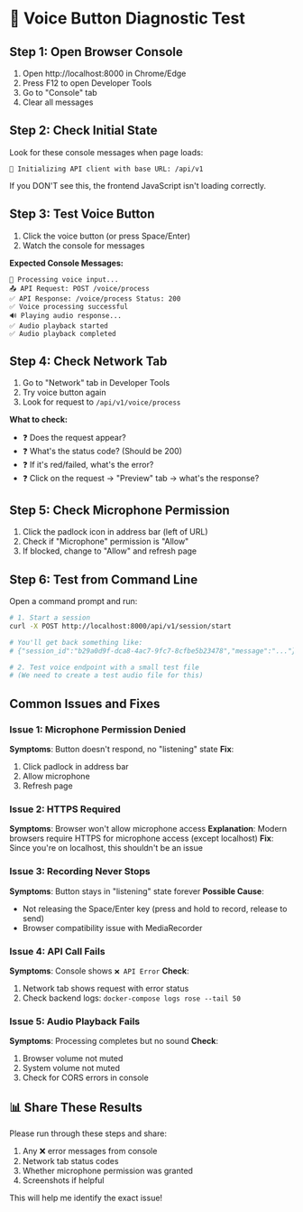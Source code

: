 # 🎤 Voice Button Diagnostic Test

## Step 1: Open Browser Console
1. Open http://localhost:8000 in Chrome/Edge
2. Press F12 to open Developer Tools
3. Go to "Console" tab
4. Clear all messages

## Step 2: Check Initial State
Look for these console messages when page loads:
```
🔌 Initializing API client with base URL: /api/v1
```

If you DON'T see this, the frontend JavaScript isn't loading correctly.

## Step 3: Test Voice Button
1. Click the voice button (or press Space/Enter)
2. Watch the console for messages

**Expected Console Messages:**
```
🎤 Processing voice input...
📤 API Request: POST /voice/process
✅ API Response: /voice/process Status: 200
✅ Voice processing successful
🔊 Playing audio response...
✅ Audio playback started
✅ Audio playback completed
```

## Step 4: Check Network Tab
1. Go to "Network" tab in Developer Tools
2. Try voice button again
3. Look for request to `/api/v1/voice/process`

**What to check:**
- ❓ Does the request appear?
- ❓ What's the status code? (Should be 200)
- ❓ If it's red/failed, what's the error?
- ❓ Click on the request → "Preview" tab → what's the response?

## Step 5: Check Microphone Permission
1. Click the padlock icon in address bar (left of URL)
2. Check if "Microphone" permission is "Allow"
3. If blocked, change to "Allow" and refresh page

## Step 6: Test from Command Line

Open a command prompt and run:

```bash
# 1. Start a session
curl -X POST http://localhost:8000/api/v1/session/start

# You'll get back something like:
# {"session_id":"b29a0d9f-dca8-4ac7-9fc7-8cfbe5b23478","message":"..."}

# 2. Test voice endpoint with a small test file
# (We need to create a test audio file for this)
```

## Common Issues and Fixes

### Issue 1: Microphone Permission Denied
**Symptoms**: Button doesn't respond, no "listening" state
**Fix**:
1. Click padlock in address bar
2. Allow microphone
3. Refresh page

### Issue 2: HTTPS Required
**Symptoms**: Browser won't allow microphone access
**Explanation**: Modern browsers require HTTPS for microphone access (except localhost)
**Fix**: Since you're on localhost, this shouldn't be an issue

### Issue 3: Recording Never Stops
**Symptoms**: Button stays in "listening" state forever
**Possible Cause**:
- Not releasing the Space/Enter key (press and hold to record, release to send)
- Browser compatibility issue with MediaRecorder

### Issue 4: API Call Fails
**Symptoms**: Console shows `❌ API Error`
**Check**:
1. Network tab shows request with error status
2. Check backend logs: `docker-compose logs rose --tail 50`

### Issue 5: Audio Playback Fails
**Symptoms**: Processing completes but no sound
**Check**:
1. Browser volume not muted
2. System volume not muted
3. Check for CORS errors in console

## 📊 Share These Results

Please run through these steps and share:
1. Any ❌ error messages from console
2. Network tab status codes
3. Whether microphone permission was granted
4. Screenshots if helpful

This will help me identify the exact issue!
